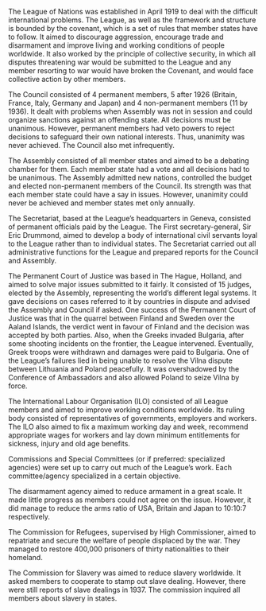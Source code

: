<!--
	{
		"title": "The League of Nations",
		"date": "2008-01-20",

		"first_draft": "2005",
		"first_publication": "2008-01-20",
		"edited": "",
		"notes": "Written as part of school history module",

		"tags": "history, essay",
		"category": "history",
		"slug": ""
	}
-->

The League of Nations was established in April 1919 to deal with the difficult international problems. The League, as well as the framework and structure is bounded by the covenant, which is a set of rules that member states have to follow. It aimed to discourage aggression, encourage trade and disarmament and improve living and working conditions of people worldwide.  It also worked by the principle of collective security, in which all disputes threatening war would be submitted to the League and any member resorting to war would have broken the Covenant, and would face collective action by other members.

<!--more-->

The Council consisted of 4 permanent members, 5 after 1926 (Britain, France, Italy, Germany and Japan) and 4 non-permanent members (11 by 1936). It dealt with problems when Assembly was not in session and could organize sanctions against an offending state. All decisions must be unanimous. However, permanent members had veto powers to reject decisions to safeguard their own national interests. Thus, unanimity was never achieved. The Council also met infrequently.

The Assembly consisted of all member states and aimed to be a debating chamber for them. Each member state had a vote and all decisions had to be unanimous. The Assembly admitted new nations, controlled the budget and elected non-permanent members of the Council. Its strength was that each member state could have a say in issues. However, unanimity could never be achieved and member states met only annually.

The Secretariat, based at the League’s headquarters in Geneva, consisted of permanent officials paid by the League. The First secretary-general, Sir Eric Drummond, aimed to develop a body of international civil servants loyal to the League rather than to individual states. The Secretariat carried out all administrative functions for the League and prepared reports for the Council and Assembly.

The Permanent Court of Justice was based in The Hague, Holland, and aimed to solve major issues submitted to it fairly. It consisted of 15 judges, elected by the Assembly, representing the world’s different legal systems. It gave decisions on cases referred to it by countries in dispute and advised the Assembly and Council if asked. One success of the Permanent Court of Justice was that in the quarrel between Finland and Sweden over the Aaland Islands, the verdict went in favour of Finland and the decision was accepted by both parties. Also, when the Greeks invaded Bulgaria, after some shooting incidents on the frontier, the League intervened. Eventually, Greek troops were withdrawn and damages were paid to Bulgaria. One of the League’s failures lied in being unable to resolve the Vilna dispute between Lithuania and Poland peacefully. It was overshadowed by the Conference of Ambassadors and also allowed Poland to seize Vilna by force.

The International Labour Organisation (ILO) consisted of all League members and aimed to improve working conditions worldwide. Its ruling body consisted of representatives of governments, employers and workers. The ILO also aimed to fix a maximum working day and week, recommend appropriate wages for workers and lay down minimum entitlements for sickness, injury and old age benefits.

Commissions and Special Committees (or if preferred: specialized agencies) were set up to carry out much of the League’s work. Each committee/agency specialized in a certain objective.

The disarmament agency aimed to reduce armament in a great scale. It made little progress as members could not agree on the issue. However, it did manage to reduce the arms ratio of USA, Britain and Japan to 10:10:7 respectively.

The Commission for Refugees, supervised by High Commissioner, aimed to repatriate and secure the welfare of people displaced by the war. They managed to restore 400,000 prisoners of thirty nationalities to their homeland.

The Commission for Slavery was aimed to reduce slavery worldwide. It asked members to cooperate to stamp out slave dealing. However, there were still reports of slave dealings in 1937. The commission inquired all members about slavery in states.